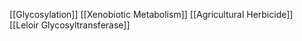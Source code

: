[[Glycosylation]]
[[Xenobiotic Metabolism]]
[[Agricultural Herbicide]]
[[Leloir Glycosyltransferase]]
